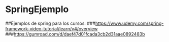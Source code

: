 # SpringEjemplo

##Ejemplos de spring para los cursos:
###https://www.udemy.com/spring-framework-video-tutorial/learn/v4/overview
###https://gumroad.com/d/daef47d01fcada3cb2d31aae0892483b